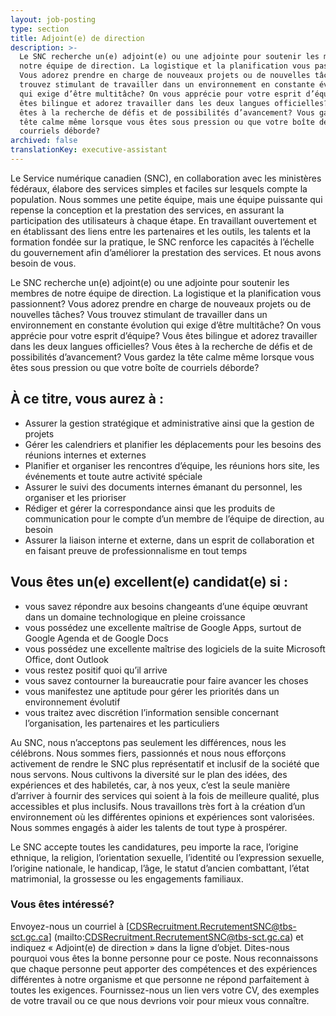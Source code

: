 ```yaml
---
layout: job-posting
type: section
title: Adjoint(e) de direction
description: >-
  Le SNC recherche un(e) adjoint(e) ou une adjointe pour soutenir les membres de
  notre équipe de direction. La logistique et la planification vous passionnent?
  Vous adorez prendre en charge de nouveaux projets ou de nouvelles tâches? Vous
  trouvez stimulant de travailler dans un environnement en constante évolution
  qui exige d’être multitâche? On vous apprécie pour votre esprit d’équipe? Vous
  êtes bilingue et adorez travailler dans les deux langues officielles? Vous
  êtes à la recherche de défis et de possibilités d’avancement? Vous gardez la
  tête calme même lorsque vous êtes sous pression ou que votre boîte de
  courriels déborde?
archived: false
translationKey: executive-assistant
---
```

Le Service numérique canadien (SNC), en collaboration avec les ministères fédéraux, élabore des services simples et faciles sur lesquels compte la population. Nous sommes une petite équipe, mais une équipe puissante qui repense la conception et la prestation des services, en assurant la participation des utilisateurs à chaque étape. En travaillant ouvertement et en établissant des liens entre les partenaires et les outils, les talents et la formation fondée sur la pratique, le SNC renforce les capacités à l’échelle du gouvernement afin d’améliorer la prestation des services. Et nous avons besoin de vous.

Le SNC recherche un(e) adjoint(e) ou une adjointe pour soutenir les membres de notre équipe de direction. La logistique et la planification vous passionnent? Vous adorez prendre en charge de nouveaux projets ou de nouvelles tâches? Vous trouvez stimulant de travailler dans un environnement en constante évolution qui exige d’être multitâche? On vous apprécie pour votre esprit d’équipe? Vous êtes bilingue et adorez travailler dans les deux langues officielles? Vous êtes à la recherche de défis et de possibilités d’avancement? Vous gardez la tête calme même lorsque vous êtes sous pression ou que votre boîte de courriels déborde?

## À ce titre, vous aurez à :
* Assurer la gestion stratégique et administrative ainsi que la gestion de projets
* Gérer les calendriers et planifier les déplacements pour les besoins des réunions internes et externes
* Planifier et organiser les rencontres d’équipe, les réunions hors site, les événements et toute autre activité spéciale
* Assurer le suivi des documents internes émanant du personnel, les organiser et les prioriser
* Rédiger et gérer la correspondance ainsi que les produits de communication pour le compte d’un membre de l’équipe de direction, au besoin
* Assurer la liaison interne et externe, dans un esprit de collaboration et en faisant preuve de professionnalisme en tout temps

## Vous êtes un(e) excellent(e) candidat(e) si :
* vous savez répondre aux besoins changeants d’une équipe œuvrant dans un domaine technologique en pleine croissance 
* vous possédez une excellente maîtrise de Google Apps, surtout de Google Agenda et de Google Docs
* vous possédez une excellente maîtrise des logiciels de la suite Microsoft Office, dont Outlook
* vous restez positif quoi qu’il arrive
* vous savez contourner la bureaucratie pour faire avancer les choses
* vous manifestez une aptitude pour gérer les priorités dans un environnement évolutif
* vous traitez avec discrétion l’information sensible concernant l’organisation, les partenaires et les particuliers

Au SNC, nous n’acceptons pas seulement les différences, nous les célébrons. Nous sommes fiers, passionnés et nous nous efforçons activement de rendre le SNC plus représentatif et inclusif de la société que nous servons. Nous cultivons la diversité sur le plan des idées, des expériences et des habiletés, car, à nos yeux, c’est la seule manière d’arriver à fournir des services qui soient à la fois de meilleure qualité, plus accessibles et plus inclusifs. Nous travaillons très fort à la création d’un environnement où les différentes opinions et expériences sont valorisées. Nous sommes engagés à aider les talents de tout type à prospérer.

Le SNC accepte toutes les candidatures, peu importe la race, l’origine ethnique, la religion, l’orientation sexuelle, l’identité ou l’expression sexuelle, l’origine nationale, le handicap, l’âge, le statut d’ancien combattant, l’état matrimonial, la grossesse ou les engagements familiaux.
	
### Vous êtes intéressé?
	
Envoyez-nous un courriel à [CDSRecruitment.RecrutementSNC@tbs-sct.gc.ca] (mailto:CDSRecruitment.RecrutementSNC@tbs-sct.gc.ca) et indiquez « Adjoint(e) de direction » dans la ligne d’objet. Dites-nous pourquoi vous êtes la bonne personne pour ce poste. Nous reconnaissons que chaque personne peut apporter des compétences et des expériences différentes à notre organisme et que personne ne répond parfaitement à toutes les exigences. Fournissez-nous un lien vers votre CV, des exemples de votre travail ou ce que nous devrions voir pour mieux vous connaître.
